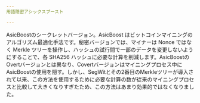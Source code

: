 ```yaml
---
用語隠密アシックスブースト

---
```

AsicBoostのシークレットバージョン。AsicBoost はビットコインマイニングのアルゴリズム最適化手法です。秘密バージョンでは、マイナーは Nonce ではなく Merkle ツリーを操作し、ハッシュの試行間で一部のデータを変更しないようにすることで、各 SHA256 ハッシュに必要な計算を削減します。AsicBoostのOvertバージョンとは異なり、Covertバージョンはマイニングプロセス中にAsicBoostの使用を隠す。しかし、SegWitとその2番目のMerkleツリーが導入されて以来、この方法を使用するために必要な計算の数が従来のマイニングプロセスと比較して大きくなりすぎたため、この方法はあまり効果的ではなくなりました。